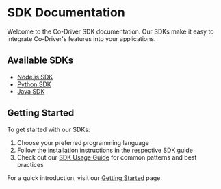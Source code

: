 # SDK Documentation

Welcome to the Co-Driver SDK documentation. Our SDKs make it easy to integrate Co-Driver's features into your applications.

## Available SDKs

- [Node.js SDK](./node-sdk.md)
- [Python SDK](./python-sdk.md)
- [Java SDK](./java-sdk.md)

## Getting Started

To get started with our SDKs:

1. Choose your preferred programming language
2. Follow the installation instructions in the respective SDK guide
3. Check out our [SDK Usage Guide](/guides/sdk-usage) for common patterns and best practices

For a quick introduction, visit our [Getting Started](/quickstarts/getting-started) page. 